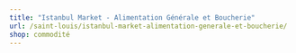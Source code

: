 ```yaml
---
title: "Istanbul Market - Alimentation Générale et Boucherie"
url: /saint-louis/istanbul-market-alimentation-generale-et-boucherie/
shop: commodité
---
```

